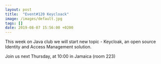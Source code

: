 ```yaml
---
layout: post
title:  "Event#120 Keycloack"
image: /images/default.jpg
tags: []
date: 2019-08-07 15:56:00 +0200
---
```


This week on Java club we will start new topic - Keycloak, an open source Identity and Access Management solution.[]()

Join us next Thursday, at 10:00 in Jamaica (room 223)